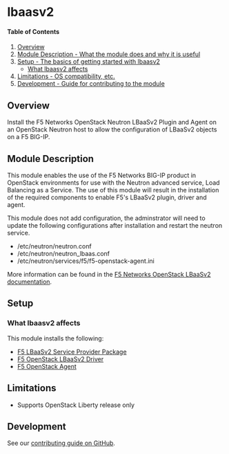# lbaasv2

#### Table of Contents

1. [Overview](#overview)
2. [Module Description - What the module does and why it is useful](#module-description)
3. [Setup - The basics of getting started with lbaasv2](#setup)
    * [What lbaasv2 affects](#what-lbaasv2-affects)
5. [Limitations - OS compatibility, etc.](#limitations)
6. [Development - Guide for contributing to the module](#development)

## Overview

Install the F5 Networks OpenStack Neutron LBaaSv2 Plugin and Agent on an
OpenStack Neutron host to allow the configuration of LBaaSv2 objects
on a F5 BIG-IP.

## Module Description

This module enables the use of the F5 Networks BIG-IP product in
OpenStack environments for use with the Neutron advanced service, Load
Balancing as a Service. The use of this module will result in the
installation of the required components to enable F5's LBaaSv2 plugin,
driver and agent.

This module does not add configuration, the adminstrator will need to
update the following configurations after installation and restart
the neutron service.

* /etc/neutron/neutron.conf
* /etc/neutron/neutron_lbaas.conf
* /etc/neutron/services/f5/f5-openstack-agent.ini

More information can be found in the [F5 Networks OpenStack LBaaSv2
documentation](http://f5-openstack-lbaasv2.readthedocs.io/en/latest/index.html).

## Setup

### What lbaasv2 affects
This module installs the following:

* [F5 LBaaSv2 Service Provider Package](https://github.com/F5Networks/neutron-lbaas/releases)
* [F5 OpenStack LBaaSv2 Driver](https://github.com/F5Networks/f5-openstack-lbaasv2-driver)
* [F5 OpenStack Agent](https://github.com/F5Networks/f5-openstack-agent)

## Limitations

* Supports OpenStack Liberty release only

## Development

See our [contributing guide on GitHub](https://github.com/F5Networks/f5-openstack-puppet).

